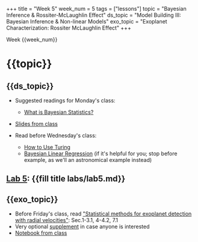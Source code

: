 +++
title = "Week 5"
week_num = 5
tags = ["lessons"]
topic = "Bayesian Inference & Rossiter-McLaughlin Effect"
ds_topic = "Model Building III: Bayesian Inference & Non-linear Models"
exo_topic =  "Exoplanet Characterization: Rossiter McLaughlin Effect"
+++

Week {{week_num}}
# {{topic}}

## {{ds_topic}}
- Suggested readings for Monday's class:
   - [What is Bayesian Statistics?](https://storopoli.github.io/Bayesian-Julia/pages/02_bayes_stats/)
- [Slides from class](https://psu.instructure.com/courses/2198465/files?preview=139368519)

- Read before Wednesday's class:
   - [How to Use Turing](https://storopoli.github.io/Bayesian-Julia/pages/4_Turing/)
   - [Bayesian Linear Regression](https://storopoli.github.io/Bayesian-Julia/pages/6_linear_reg/) (if it's helpful for you; stop before example, as we'll an astronomical example instead)

## [Lab 5](../../labs/lab5/): {{fill title labs/lab5.md}}

## {{exo_topic}}
- Before Friday's class, read ["Statistical methods for exoplanet detection with radial velocities"](https://psu.instructure.com/files/139190533/download?download_frd=1):  Sec.1-3.1, 4-4.2, 7.1
- Very optional [supplement]((https://psu.instructure.com/files/139190533/download?download_frd=1)) in case anyone is interested
- [Notebook from class](https://psuastro497.github.io/Fall2022/notebooks/week5day3/)
